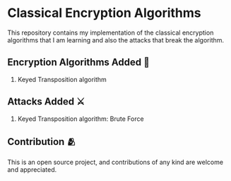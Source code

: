 # Classical Encryption Algorithms

This repository contains my implementation of the classical encryption algorithms that I am learning and also the attacks that break the algorithm.

## Encryption Algorithms Added :closed_lock_with_key:
1. Keyed Transposition algorithm


## Attacks Added :crossed_swords:
1. Keyed Transposition algorithm: Brute Force
  

## Contribution :people_hugging:

This is an open source project, and contributions of any kind are welcome and appreciated.


